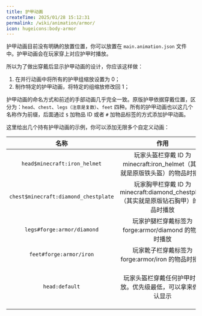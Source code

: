 ```yaml
---
title: 护甲动画
createTime: 2025/01/28 15:12:31
permalink: /wiki/animation/armor/
icon: hugeicons:body-armor
---
```


护甲动画目前没有明确的放置位置，你可以放置在 `main.animation.json` 文件中。护甲动画会在玩家穿上对应护甲时播放。

所以为了做出穿戴后显示护甲动画的设计，你应该这样做：

1. 在并行动画中将所有的护甲组缩放设置为 0；
2. 制作特定的护甲动画，将特定的组缩放修改回 1；

护甲动画的命名方式和前述的手部动画几乎完全一致。原版护甲依据穿戴位置，区分为：`head`、`chest`、`legs（注意是复数）`、`feet`
四种。所有的护甲动画也以这几个名称作为前缀，后面通过 `$` 加物品 ID 或者 `#` 加物品标签的方式添加护甲动画。

这里给出几个持有护甲动画的示例，你可以添加无限多个自定义动画：

|                  名称                  |                             作用                              | 备注                          |
|:------------------------------------:|:-----------------------------------------------------------:|-----------------------------|
|     `head$minecraft:iron_helmet`     |     玩家头盔栏穿戴 ID 为 minecraft:iron_helmet（其实就是原版铁头盔）的物品时播放     | `$` 加物品 ID                  |
| `chest$minecraft:diamond_chestplate` | 玩家胸甲栏穿戴 ID 为 minecraft:diamond_chestplate（其实就是原版钻石胸甲）的物品时播放 | `$` 加物品 ID                  |
|      `legs#forge:armor/diamond`      |            玩家护腿栏穿戴标签为 forge:armor/diamond 的物品时播放            | `#` 加物品 ID                  |
|       `feet#forge:armor/iron`        |             玩家靴子栏穿戴标签为 forge:armor/iron 的物品时播放              | `#` 加物品 ID                  |
|            `head:default`            |               玩家头盔栏穿戴任何护甲时播放。优先级最低，可以拿来做默认显示                | 同样适用于 `chest`、`legs`和`feet` |

